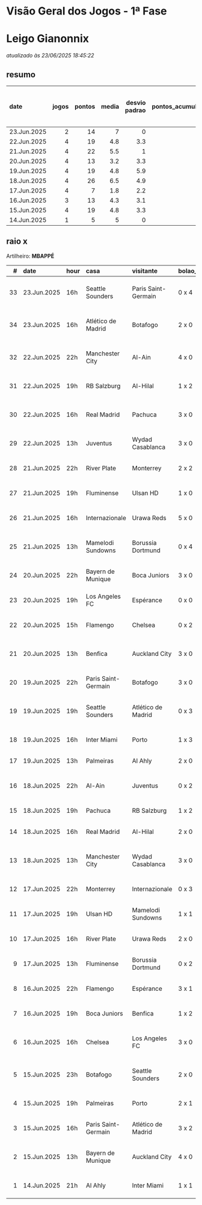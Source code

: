 # Visão Geral dos Jogos - 1ª Fase

# Leigo Gianonnix

_atualizado às 23/06/2025 18:45:22_

## resumo

| date        |   jogos |   pontos |   media |   desvio padrao |   pontos_acumulados |   1-Placar exato |   2-Vencedor + gols de um time |   3-Vencedor correto |   4-Gols de um time |   5-Nenhum acerto |
|:------------|--------:|---------:|--------:|----------------:|--------------------:|-----------------:|-------------------------------:|---------------------:|--------------------:|------------------:|
| 23.Jun.2025 |       2 |       14 |     7   |             0   |                 157 |                0 |                              2 |                    0 |                   0 |                 0 |
| 22.Jun.2025 |       4 |       19 |     4.8 |             3.3 |                 143 |                0 |                              2 |                    1 |                   0 |                 1 |
| 21.Jun.2025 |       4 |       22 |     5.5 |             1   |                 124 |                0 |                              1 |                    3 |                   0 |                 0 |
| 20.Jun.2025 |       4 |       13 |     3.2 |             3.3 |                 102 |                0 |                              1 |                    1 |                   1 |                 1 |
| 19.Jun.2025 |       4 |       19 |     4.8 |             5.9 |                  89 |                1 |                              1 |                    0 |                   0 |                 2 |
| 18.Jun.2025 |       4 |       26 |     6.5 |             4.9 |                  70 |                1 |                              2 |                    0 |                   0 |                 1 |
| 17.Jun.2025 |       4 |        7 |     1.8 |             2.2 |                  44 |                0 |                              0 |                    1 |                   2 |                 1 |
| 16.Jun.2025 |       3 |       13 |     4.3 |             3.1 |                  37 |                0 |                              1 |                    1 |                   1 |                 0 |
| 15.Jun.2025 |       4 |       19 |     4.8 |             3.3 |                  24 |                0 |                              2 |                    1 |                   0 |                 1 |
| 14.Jun.2025 |       1 |        5 |     5   |             0   |                   5 |                0 |                              0 |                    1 |                   0 |                 0 |

## raio x

Artilheiro: **MBAPPÉ**

|   # | date        | hour   | casa                | visitante           | bolao_placar   | bolao_time          | real_placar   | real_time           |   pontos | criterio                     |   pontos_acumulados |
|----:|:------------|:-------|:--------------------|:--------------------|:---------------|:--------------------|:--------------|:--------------------|---------:|:-----------------------------|--------------------:|
|  33 | 23.Jun.2025 | 16h    | Seattle Sounders    | Paris Saint-Germain | 0 x 4          | Paris Saint-Germain | 0 x 2         | Paris Saint-Germain |        7 | 2-Vencedor + gols de um time |                 150 |
|  34 | 23.Jun.2025 | 16h    | Atlético de Madrid  | Botafogo            | 2 x 0          | Atlético de Madrid  | 1 x 0         | Atlético de Madrid  |        7 | 2-Vencedor + gols de um time |                 157 |
|  32 | 22.Jun.2025 | 22h    | Manchester City     | Al-Ain              | 4 x 0          | Manchester City     | 6 x 0         | Manchester City     |        7 | 2-Vencedor + gols de um time |                 143 |
|  31 | 22.Jun.2025 | 19h    | RB Salzburg         | Al-Hilal            | 1 x 2          | Al-Hilal            | 0 x 0         | empate              |        0 | 5-Nenhum acerto              |                 136 |
|  30 | 22.Jun.2025 | 16h    | Real Madrid         | Pachuca             | 3 x 0          | Real Madrid         | 3 x 1         | Real Madrid         |        7 | 2-Vencedor + gols de um time |                 136 |
|  29 | 22.Jun.2025 | 13h    | Juventus            | Wydad Casablanca    | 3 x 0          | Juventus            | 4 x 1         | Juventus            |        5 | 3-Vencedor correto           |                 129 |
|  28 | 21.Jun.2025 | 22h    | River Plate         | Monterrey           | 2 x 2          | empate              | 0 x 0         | empate              |        5 | 3-Vencedor correto           |                 124 |
|  27 | 21.Jun.2025 | 19h    | Fluminense          | Ulsan HD            | 1 x 0          | Fluminense          | 4 x 2         | Fluminense          |        5 | 3-Vencedor correto           |                 119 |
|  26 | 21.Jun.2025 | 16h    | Internazionale      | Urawa Reds          | 5 x 0          | Internazionale      | 2 x 1         | Internazionale      |        5 | 3-Vencedor correto           |                 114 |
|  25 | 21.Jun.2025 | 13h    | Mamelodi Sundowns   | Borussia Dortmund   | 0 x 4          | Borussia Dortmund   | 3 x 4         | Borussia Dortmund   |        7 | 2-Vencedor + gols de um time |                 109 |
|  24 | 20.Jun.2025 | 22h    | Bayern de Munique   | Boca Juniors        | 3 x 0          | Bayern de Munique   | 2 x 1         | Bayern de Munique   |        5 | 3-Vencedor correto           |                 102 |
|  23 | 20.Jun.2025 | 19h    | Los Angeles FC      | Espérance           | 0 x 0          | empate              | 0 x 1         | Espérance           |        1 | 4-Gols de um time            |                  97 |
|  22 | 20.Jun.2025 | 15h    | Flamengo            | Chelsea             | 0 x 2          | Chelsea             | 3 x 1         | Flamengo            |        0 | 5-Nenhum acerto              |                  96 |
|  21 | 20.Jun.2025 | 13h    | Benfica             | Auckland City       | 3 x 0          | Benfica             | 6 x 0         | Benfica             |        7 | 2-Vencedor + gols de um time |                  96 |
|  20 | 19.Jun.2025 | 22h    | Paris Saint-Germain | Botafogo            | 3 x 0          | Paris Saint-Germain | 0 x 1         | Botafogo            |        0 | 5-Nenhum acerto              |                  89 |
|  19 | 19.Jun.2025 | 19h    | Seattle Sounders    | Atlético de Madrid  | 0 x 3          | Atlético de Madrid  | 1 x 3         | Atlético de Madrid  |        7 | 2-Vencedor + gols de um time |                  89 |
|  18 | 19.Jun.2025 | 16h    | Inter Miami         | Porto               | 1 x 3          | Porto               | 2 x 1         | Inter Miami         |        0 | 5-Nenhum acerto              |                  82 |
|  17 | 19.Jun.2025 | 13h    | Palmeiras           | Al Ahly             | 2 x 0          | Palmeiras           | 2 x 0         | Palmeiras           |       12 | 1-Placar exato               |                  82 |
|  16 | 18.Jun.2025 | 22h    | Al-Ain              | Juventus            | 0 x 2          | Juventus            | 0 x 5         | Juventus            |        7 | 2-Vencedor + gols de um time |                  70 |
|  15 | 18.Jun.2025 | 19h    | Pachuca             | RB Salzburg         | 1 x 2          | RB Salzburg         | 1 x 2         | RB Salzburg         |       12 | 1-Placar exato               |                  63 |
|  14 | 18.Jun.2025 | 16h    | Real Madrid         | Al-Hilal            | 2 x 0          | Real Madrid         | 1 x 1         | empate              |        0 | 5-Nenhum acerto              |                  51 |
|  13 | 18.Jun.2025 | 13h    | Manchester City     | Wydad Casablanca    | 3 x 0          | Manchester City     | 2 x 0         | Manchester City     |        7 | 2-Vencedor + gols de um time |                  51 |
|  12 | 17.Jun.2025 | 22h    | Monterrey           | Internazionale      | 0 x 3          | Internazionale      | 1 x 1         | empate              |        0 | 5-Nenhum acerto              |                  44 |
|  11 | 17.Jun.2025 | 19h    | Ulsan HD            | Mamelodi Sundowns   | 1 x 1          | empate              | 0 x 1         | Mamelodi Sundowns   |        1 | 4-Gols de um time            |                  44 |
|  10 | 17.Jun.2025 | 16h    | River Plate         | Urawa Reds          | 2 x 0          | River Plate         | 3 x 1         | River Plate         |        5 | 3-Vencedor correto           |                  43 |
|   9 | 17.Jun.2025 | 13h    | Fluminense          | Borussia Dortmund   | 0 x 2          | Borussia Dortmund   | 0 x 0         | empate              |        1 | 4-Gols de um time            |                  38 |
|   8 | 16.Jun.2025 | 22h    | Flamengo            | Espérance           | 3 x 1          | Flamengo            | 2 x 0         | Flamengo            |        5 | 3-Vencedor correto           |                  37 |
|   7 | 16.Jun.2025 | 19h    | Boca Juniors        | Benfica             | 1 x 2          | Benfica             | 2 x 2         | empate              |        1 | 4-Gols de um time            |                  32 |
|   6 | 16.Jun.2025 | 16h    | Chelsea             | Los Angeles FC      | 3 x 0          | Chelsea             | 2 x 0         | Chelsea             |        7 | 2-Vencedor + gols de um time |                  31 |
|   5 | 15.Jun.2025 | 23h    | Botafogo            | Seattle Sounders    | 2 x 0          | Botafogo            | 2 x 1         | Botafogo            |        7 | 2-Vencedor + gols de um time |                  24 |
|   4 | 15.Jun.2025 | 19h    | Palmeiras           | Porto               | 2 x 1          | Palmeiras           | 0 x 0         | empate              |        0 | 5-Nenhum acerto              |                  17 |
|   3 | 15.Jun.2025 | 16h    | Paris Saint-Germain | Atlético de Madrid  | 3 x 2          | Paris Saint-Germain | 4 x 0         | Paris Saint-Germain |        5 | 3-Vencedor correto           |                  17 |
|   2 | 15.Jun.2025 | 13h    | Bayern de Munique   | Auckland City       | 4 x 0          | Bayern de Munique   | 10 x 0        | Bayern de Munique   |        7 | 2-Vencedor + gols de um time |                  12 |
|   1 | 14.Jun.2025 | 21h    | Al Ahly             | Inter Miami         | 1 x 1          | empate              | 0 x 0         | empate              |        5 | 3-Vencedor correto           |                   5 |
